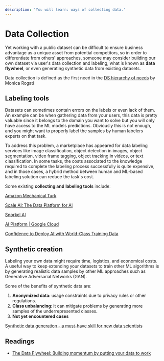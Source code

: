 ```yaml
---
description: 'You will learn: ways of collecting data.'
---
```


# Data Collection

Yet working with a public dataset can be difficult to ensure business advantage as a unique asset from potential competitors, so in order to differentiate from others' approaches, someone may consider building our own dataset via user's data collection and labeling, what is known as **data flywheel**, or even generating synthetic data from existing datasets.

Data collection is defined as the first need in the [DS hierarchy of needs](https://hackernoon.com/the-ai-hierarchy-of-needs-18f111fcc007) by Monica Rogati

## Labeling tools

Datasets can sometimes contain errors on the labels or even lack of them. An example can be when gathering data from your users, this data is pretty valuable since it belongs to the domain you want to solve but you will only have access to the ML models predictions. Obviously this is not enough, and you might want to properly label the samples by human labelers experts on that task.

To address this problem, a marketplace has appeared for data labeling services like image classification, object detection in images, object segmentation, video frame tagging, object tracking in videos, or text classification. In some tasks, the costs associated to the knowledge required to complete the labeling process successfully is quite expensive, and in those cases, a hybrid method between human and ML-based labeling solution can reduce the task's cost.

Some existing **collecting and** **labeling tools** include:

[Amazon Mechanical Turk](https://www.mturk.com/)

[Scale AI: The Data Platform for AI](https://scale.com/)

[Snorkel AI](https://www.snorkel.ai/)

[AI Platform \| Google Cloud](https://cloud.google.com/ai-platform/data-labeling)

[Confidence to Deploy AI with World-Class Training Data](https://appen.com/)

## Synthetic creation

Labeling your own data might require time, logistics, and economical costs. A useful way to keep extending your datasets to train other ML algorithms is by generating realistic data samples by other ML approaches such as Generative Adversarial Networks \(GAN\).

Some of the benefits of synthetic data are:

1. **Anonymized data**: usage constraints due to privacy rules or other regulations.
2. **Class unbalancing**: it can mitigate problems by generating more samples of the underrepresented classes.  
3. **Not yet encountered cases**

[Synthetic data generation - a must-have skill for new data scientists](https://towardsdatascience.com/synthetic-data-generation-a-must-have-skill-for-new-data-scientists-915896c0c1ae)

## Readings

* [The Data Flywheel: Building momentum by putting your data to work](https://techcloudlink.com/wp-content/uploads/2019/10/The-Data-Flywheel-Building-momentum-by-putting-your-data-to-work.pdf)

